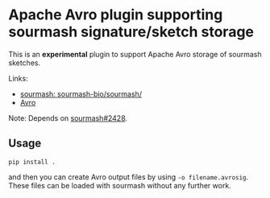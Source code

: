 # Apache Avro plugin supporting sourmash signature/sketch storage

This is an **experimental** plugin to support Apache Avro storage
of sourmash sketches.

Links:
* [sourmash: sourmash-bio/sourmash/](https://github.com/sourmash-bio/sourmash/)
* [Avro](https://avro.apache.org/)

Note: Depends on
[sourmash#2428](https://github.com/sourmash-bio/sourmash/pull/2428).

## Usage

```
pip install .
```

and then you can create Avro output files by using `-o filename.avrosig`.
These files can be loaded with sourmash without any further work.


